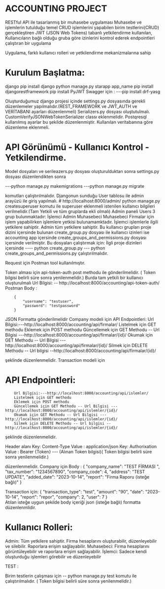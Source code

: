 # ACCOUNTING PROJECT

 RESTful API ile tasarlanmış bir muhasebe uygulaması
 Muhasebe ve işlemlerin tutulduğu temel CRUD işlemlerini yapabilen birim testlerini(CRUD) gerçekleştiren JWT (JSON Web Tokens) tabanlı yetkilendirme kullanılan,  
 Kullanıcıların bağlı olduğu gruba göre izinlerini kontrol ederek endpointleri çalıştıran bir uygulama
 
Uygulama, farklı kullanıcı rolleri ve yetkilendirme mekanizmalarına sahip 

# Kurulum Başlatma:
django pip install
django python manage.py starapp app_name 
pip install djangorestframework
pip install PyJWT
Swagger için : ---pip install drf-yasg

Oluşturduğumuz django projesi içinde settings.py dosyasında gerekli düzenlemeler yapılmalıdır.(REST_FRAMEWORK ve JWT_AUTH ve VERİTABANI ayarları düzenlenmeli)
Serializers.py dosyası oluştutulmalı. CustomVerifyJSONWebTokenSerializer classı eklenmelidir.
Postqresql kullanılmış ayarlar bu şekilde düzenlenmiştir. Kullanılan veritabanına göre düzenleme eklenmeli.


# API Görünümü  -  Kullanıcı Kontrol - Yetkilendirme.

Model dosyaları ve serileazers.py dosyası oluşturulduktan sonra settings.py dosyası düzenlendikten sonra

---python manage.py makemigrations
---python manage.py migrate

komutları çalıştırılmalıdır.
Djangonun sunduğu User tablosu ile admin arayüzü ile giriş yapılmalı. # http://localhost:8000/admin/
python manage.py createsuperuser
komutu ile superuser eklenmeli istenilen kullanıcı bilgileri verilmelidir.(Tam Yetkili ve tüm gruplarda ekli olmalı)
Admin paneli Users 3 grup bulunmaktadır: İşlemci Admin Muhasebeci
Muhasebeci Firmalar için işlem yapabilirken işlemlere yetkisi bulunamamktadır.
İşlemci işlemlerle ilgili yetkilere sahiptir.
Admin tüm yetkilere sahiptir.
Bu kullanıcı grupları proje dizini içersinde bulunan create_group.py dosyası ile kullanıcı izinleri ise accounting app içersinde create_groups_and_permissions.py dosyası içersinde verilmiştir.
Bu dosyaları çalıştırmak için:
İlgli proje dizinleri içersinde 
---- python create_group.py 
---  python create_groups_and_permissions.py
çalıştırılmalıdır.

Request için Postman tool kullanılmıştır.

Token alması için api-token-auth post methodu ile gönderilmelidir. ( Token bilgisi belirli süre sonra yenilenmelidir.)
Burda tam yetkili bir kullanıcı oluşturulmalı
Url Bilgisi: -- http://localhost:8000/accounting/api-token-auth/
Postman Body :
 
		{
			"username": "testuser",
			"password": "testpassword"
		}
JSON Formatta gönderilmelidir
Company modeli için
API Endpointleri:
		Url Bilgisi:---http://localhost:8000/accounting/api/firmalar/
		Listelmek için GET methodu 
		Eklemek için POST methodu
		Güncellemek için GET Methodu -- Url Bilgisi ---http://localhost:8000/accounting/api/firmalar/{id}/
		Okumak için GET Methodu -- Url Bilgisi ---http://localhost:8000/accounting/api/firmalar/{id}/
		Silmek için DELETE Methodu -- Url bilgisi --http://localhost:8000/accounting/api/firmalar/{id}/
		
şeklinde düzenlenmelidir.
Transaction modeli için
# API Endpointleri:
		Url Bilgisi:---http://localhost:8000/accounting/api/islemler/
		Listelmek için GET methodu 
		Eklemek için POST methodu
		Güncellemek için GET Methodu -- Url Bilgisi ---http://localhost:8000/accounting/api/islemler/{id}/
		Okumak için GET Methodu -- Url Bilgisi ---http://localhost:8000/accounting/api/islemler/{id}/
		Silmek için DELETE Methodu -- Url bilgisi --http://localhost:8000/accounting/api/islemler/{id}/
		
şeklinde düzenlenmelidir.

Header alanı
Key: Content-Type   Value : application/json
Key: Authorixation  Value : Bearer {Token} ---  (Alınan Token bilgisi)( Token bilgisi belirli süre sonra yenilenmelidir.)

düzenlenmelidir.
Company için
Body :
{
    "company_name": "TEST FİRMASI ",
    "tax_number": "1234567890",
    "company_code": 4,
    "address": "TEST UPDATE",
    "added_date": "2023-10-14",
    "report": "Firma Raporu (isteğe bağlı)"
}

Transaction için:
{
  "transaction_type": "test",
  "amount": "90",
  "date": "2023-10-14",
  "report": "repor",
  "company": 2,
  "user": 7
}	
Atılan isteğe uygun şekilde body içeriği json (isteğe bağlı) formatta düzenlenmlidir.		
		

 # Kullanıcı Rolleri:
Admin: Tüm yetkilere sahiptir. Firma hesaplarını oluşturabilir, düzenleyebilir
ve silebilir. Raporlara erişim sağlayabilir.
Muhasebeci: Firma hesaplarını görüntüleyebilir ve raporlara erişim
sağlayabilir.
İşlemci: Sadece kendi oluşturduğu işlemleri görebilir ve düzenleyebilir

TEST :

Birim testlerin çalışması için 
-- python manage.py test 
komutu ile çalıştırılmalıdır. ( Token bilgisi belirli süre sonra yenilenmelidir.)

